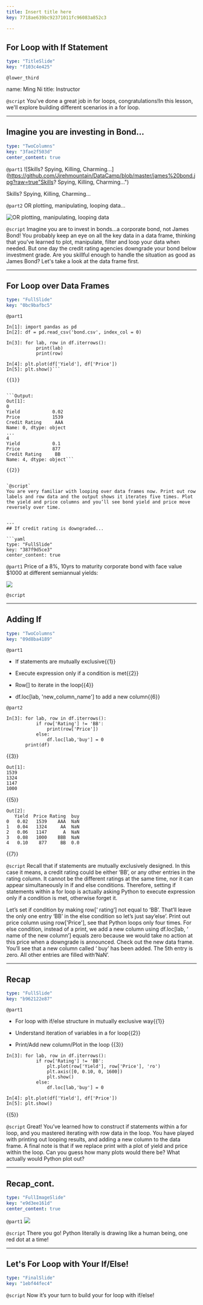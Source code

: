 ```yaml
---
title: Insert title here
key: 7718ae639bc92371011fc96083a852c3

---
```

## For Loop with If Statement

```yaml
type: "TitleSlide"
key: "f103c4e425"
```

`@lower_third`

name: Ming Ni
title: Instructor


`@script`
You've done a great job in for loops, congratulations!In this lesson, we'll explore building different scenarios in a for loop.


---
## Imagine you are investing in Bond...

```yaml
type: "TwoColumns"
key: "3fae2f503d"
center_content: true
```

`@part1`
![Skills? Spying, Killing, Charming...](https://github.com/Jirehmountain/DataCamp/blob/master/james%20bond.jpg?raw=true"Skills? Spying, Killing, Charming...")

Skills? Spying, Killing, Charming...


`@part2`
OR plotting, manipulating, looping data...

![OR plotting, manipulating, looping data](https://github.com/Jirehmountain/DataCamp/blob/master/corporate-bonds2-1-638.jpg?raw=true)


`@script`
Imagine you are to invest in bonds...a corporate bond, not James Bond! You probably keep an eye on all the key data in a data frame, thinking that you've learned to plot, manipulate, filter and loop your data when needed. But one day the credit rating agencies downgrade your bond below investment grade. Are you skillful enough to handle the situation as good as James Bond? Let's take a look at the data frame first.


---
## For Loop over Data Frames

```yaml
type: "FullSlide"
key: "0bc9bafbc5"
```

`@part1`
```Input:
In[1]: import pandas as pd
In[2]: df = pd.read_csv('bond.csv', index_col = 0) 

In[3]: for lab, row in df.iterrows():
           print(lab)
           print(row)

In[4]: plt.plot(df['Yield'], df['Price'])
In[5]: plt.show()```

{{1}} 


```Output:
Out[1]: 
0
Yield            0.02
Price            1539
Credit Rating     AAA
Name: 0, dtype: object
...
4
Yield            0.1
Price            877
Credit Rating     BB
Name: 4, dtype: object```

{{2}}


`@script`
You are very familiar with looping over data frames now. Print out row labels and row data and the output shows it iterates five times. Plot the yield and price columns and you’ll see bond yield and price move reversely over time.


---
## If credit rating is downgraded...

```yaml
type: "FullSlide"
key: "387f9d5ce3"
center_content: true
```

`@part1`
Price of a 8%, 10yrs to maturity corporate bond with face value $1000 at different semiannual yields:

![](https://github.com/Jirehmountain/DataCamp/blob/master/Bond%20price%20and%20yield.png?raw=true)


`@script`



---
## Adding If

```yaml
type: "TwoColumns"
key: "09d8ba4189"
```

`@part1`
- If statements are mutually exclusive{{1}} 

- Execute expression only if a condition is met{{2}} 

- Row[] to iterate in the loop{{4}} 

- df.loc[lab, 'new_column_name'] to add a new column{{6}}


`@part2`
```Inputs:
In[3]: for lab, row in df.iterrows():  
           if row['Rating'] != 'BB':
               print(row['Price'])
           else:
               df.loc[lab,'buy'] = 0
       print(df)

```
{{3}} 

```Outputs:
Out[1]: 
1539           
1324
1147
1000          
```
{{5}} 

``` Outputs:
Out[2]:
   Yield  Price Rating  buy
0   0.02   1539    AAA  NaN
1   0.04   1324     AA  NaN
2   0.06   1147      A  NaN
3   0.08   1000    BBB  NaN
4   0.10    877     BB  0.0
``` 
{{7}}


`@script`
Recall that if statements are mutually exclusively designed. In this case it means, a credit rating could be either ‘BB’, or any other entries in the rating column. It cannot be the different ratings at the same time, nor it can appear simultaneously in if and else conditions. Therefore, setting if statements within a for loop is actually asking Python to execute expression only if a condition is met, otherwise forget it. 

Let’s set if condition by making row[‘ rating’] not equal to ‘BB’. That’ll leave the only one entry ‘BB’ in the else condition so let’s just say‘else’. Print out price column using row['Price'], see that Python loops only four times. For else condition, instead of a print, we add a new column using df.loc[lab, ‘ name of the new column’] equals zero because we would take no action at this price when a downgrade is announced. Check out the new data frame. You’ll see that a new column called ‘ buy’ has been added. The 5th entry is zero. All other entries are filled with‘NaN’.


---
## Recap

```yaml
type: "FullSlide"
key: "b962122e87"
```

`@part1`
- For loop with if/else structure in mutually exclusive way{{1}} 

- Understand iteration of variables in a for loop{{2}} 

- Print/Add new column/Plot in the loop
{{3}} 

```Inputs:
In[3]: for lab, row in df.iterrows():  
           if row['Rating'] != 'BB':
               plt.plot(row['Yield'], row['Price'], 'ro')
               plt.axis([0, 0.10, 0, 1600])
               plt.show()
           else:
               df.loc[lab,'buy'] = 0

In[4]: plt.plot(df['Yield'], df['Price'])
In[5]: plt.show()
```
{{5}}


`@script`
Great! You’ve learned how to construct if statements within a for loop, and you mastered iterating with row data in the loop. You have played with printing out looping results, and adding a new column to the data frame. A final note is that if we replace print with a plot of yield and price within the loop. Can you guess how many plots would there be? What actually would Python plot out?


---
## Recap_cont.

```yaml
type: "FullImageSlide"
key: "e9d3ee161d"
center_content: true
```

`@part1`
![](https://github.com/Jirehmountain/DataCamp/blob/master/Steps.png?raw=true)


`@script`
There you go! Python literally is drawing like a human being, one red dot at a time!


---
## Let's For Loop with Your If/Else!

```yaml
type: "FinalSlide"
key: "1ebf44fec4"
```

`@script`
Now it’s your turn to build your for loop with if/else!

